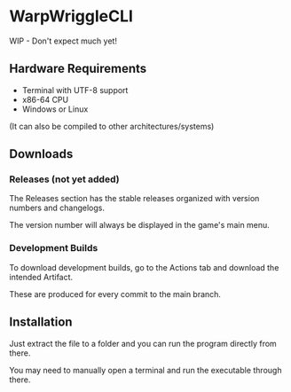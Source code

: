 # WarpWriggleCLI

WIP - Don't expect much yet!

## Hardware Requirements

- Terminal with UTF-8 support
- x86-64 CPU
- Windows or Linux

(It can also be compiled to other architectures/systems)

## Downloads

### Releases (not yet added)

The Releases section has the stable releases organized with version numbers and changelogs.

The version number will always be displayed in the game's main menu.

### Development Builds

To download development builds, go to the Actions tab and download the intended Artifact.

These are produced for every commit to the main branch.

## Installation

Just extract the file to a folder and you can run the program directly from there. 

You may need to manually open a terminal and run the executable through there.
